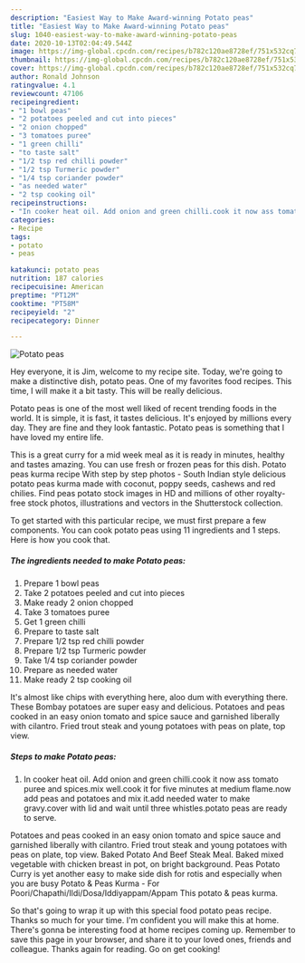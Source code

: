 ```yaml
---
description: "Easiest Way to Make Award-winning Potato peas"
title: "Easiest Way to Make Award-winning Potato peas"
slug: 1040-easiest-way-to-make-award-winning-potato-peas
date: 2020-10-13T02:04:49.544Z
image: https://img-global.cpcdn.com/recipes/b782c120ae8728ef/751x532cq70/potato-peas-recipe-main-photo.jpg
thumbnail: https://img-global.cpcdn.com/recipes/b782c120ae8728ef/751x532cq70/potato-peas-recipe-main-photo.jpg
cover: https://img-global.cpcdn.com/recipes/b782c120ae8728ef/751x532cq70/potato-peas-recipe-main-photo.jpg
author: Ronald Johnson
ratingvalue: 4.1
reviewcount: 47106
recipeingredient:
- "1 bowl peas"
- "2 potatoes peeled and cut into pieces"
- "2 onion chopped"
- "3 tomatoes puree"
- "1 green chilli"
- "to taste salt"
- "1/2 tsp red chilli powder"
- "1/2 tsp Turmeric powder"
- "1/4 tsp coriander powder"
- "as needed water"
- "2 tsp cooking oil"
recipeinstructions:
- "In cooker heat oil. Add onion and green chilli.cook it now ass tomato puree and spices.mix well.cook it for five minutes at medium flame.now add peas and potatoes and mix it.add needed water to make gravy.cover with lid and wait until three whistles.potato peas are ready to serve."
categories:
- Recipe
tags:
- potato
- peas

katakunci: potato peas 
nutrition: 187 calories
recipecuisine: American
preptime: "PT12M"
cooktime: "PT58M"
recipeyield: "2"
recipecategory: Dinner

---
```



![Potato peas](https://img-global.cpcdn.com/recipes/b782c120ae8728ef/751x532cq70/potato-peas-recipe-main-photo.jpg)

Hey everyone, it is Jim, welcome to my recipe site. Today, we're going to make a distinctive dish, potato peas. One of my favorites food recipes. This time, I will make it a bit tasty. This will be really delicious.

Potato peas is one of the most well liked of recent trending foods in the world. It is simple, it is fast, it tastes delicious. It's enjoyed by millions every day. They are fine and they look fantastic. Potato peas is something that I have loved my entire life.

This is a great curry for a mid week meal as it is ready in minutes, healthy and tastes amazing. You can use fresh or frozen peas for this dish. Potato peas kurma recipe With step by step photos - South Indian style delicious potato peas kurma made with coconut, poppy seeds, cashews and red chilies. Find peas potato stock images in HD and millions of other royalty-free stock photos, illustrations and vectors in the Shutterstock collection.


To get started with this particular recipe, we must first prepare a few components. You can cook potato peas using 11 ingredients and 1 steps. Here is how you cook that.

<!--inarticleads1-->

##### The ingredients needed to make Potato peas:

1. Prepare 1 bowl peas
1. Take 2 potatoes peeled and cut into pieces
1. Make ready 2 onion chopped
1. Take 3 tomatoes puree
1. Get 1 green chilli
1. Prepare to taste salt
1. Prepare 1/2 tsp red chilli powder
1. Prepare 1/2 tsp Turmeric powder
1. Take 1/4 tsp coriander powder
1. Prepare as needed water
1. Make ready 2 tsp cooking oil


It&#39;s almost like chips with everything here, aloo dum with everything there. These Bombay potatoes are super easy and delicious. Potatoes and peas cooked in an easy onion tomato and spice sauce and garnished liberally with cilantro. Fried trout steak and young potatoes with peas on plate, top view. 

<!--inarticleads2-->

##### Steps to make Potato peas:

1. In cooker heat oil. Add onion and green chilli.cook it now ass tomato puree and spices.mix well.cook it for five minutes at medium flame.now add peas and potatoes and mix it.add needed water to make gravy.cover with lid and wait until three whistles.potato peas are ready to serve.


Potatoes and peas cooked in an easy onion tomato and spice sauce and garnished liberally with cilantro. Fried trout steak and young potatoes with peas on plate, top view. Baked Potato And Beef Steak Meal. Baked mixed vegetable with chicken breast in pot, on bright background. Peas Potato Curry is yet another easy to make side dish for rotis and especially when you are busy Potato &amp; Peas Kurma - For Poori/Chapathi/Ildi/Dosa/Iddiyappam/Appam This potato &amp; peas kurma. 

So that's going to wrap it up with this special food potato peas recipe. Thanks so much for your time. I'm confident you will make this at home. There's gonna be interesting food at home recipes coming up. Remember to save this page in your browser, and share it to your loved ones, friends and colleague. Thanks again for reading. Go on get cooking!
